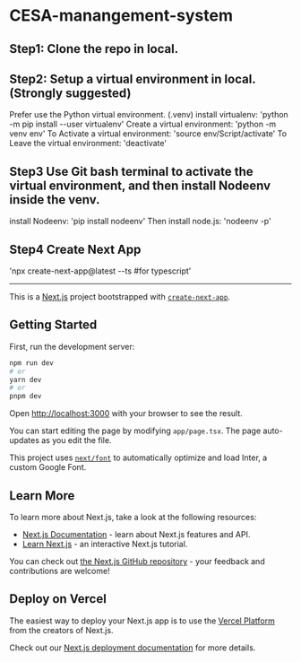 # CESA-manangement-system

## Step1: Clone the repo in local.
## Step2: Setup a virtual environment in local.(Strongly suggested)
  Prefer use the Python virtual environment. (.venv)
  install virtualenv:
    'python -m pip install --user virtualenv'
  Create a virtual environment:
    'python -m venv env'
  To Activate a virtual environment:
    'source env/Script/activate'
  To Leave the virtual environment:
    'deactivate'
## Step3 Use Git bash terminal to activate the virtual environment, and then install Nodeenv inside the venv.
  install Nodeenv:
    'pip install nodeenv'
  Then install node.js:
    'nodeenv -p'
## Step4 Create Next App
  'npx create-next-app@latest  --ts #for typescript'
  
*****

This is a [Next.js](https://nextjs.org/) project bootstrapped with [`create-next-app`](https://github.com/vercel/next.js/tree/canary/packages/create-next-app).

## Getting Started

First, run the development server:

```bash
npm run dev
# or
yarn dev
# or
pnpm dev
```

Open [http://localhost:3000](http://localhost:3000) with your browser to see the result.

You can start editing the page by modifying `app/page.tsx`. The page auto-updates as you edit the file.

This project uses [`next/font`](https://nextjs.org/docs/basic-features/font-optimization) to automatically optimize and load Inter, a custom Google Font.

## Learn More

To learn more about Next.js, take a look at the following resources:

- [Next.js Documentation](https://nextjs.org/docs) - learn about Next.js features and API.
- [Learn Next.js](https://nextjs.org/learn) - an interactive Next.js tutorial.

You can check out [the Next.js GitHub repository](https://github.com/vercel/next.js/) - your feedback and contributions are welcome!

## Deploy on Vercel

The easiest way to deploy your Next.js app is to use the [Vercel Platform](https://vercel.com/new?utm_medium=default-template&filter=next.js&utm_source=create-next-app&utm_campaign=create-next-app-readme) from the creators of Next.js.

Check out our [Next.js deployment documentation](https://nextjs.org/docs/deployment) for more details.
